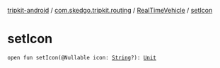 [tripkit-android](../../index.md) / [com.skedgo.tripkit.routing](../index.md) / [RealTimeVehicle](index.md) / [setIcon](./set-icon.md)

# setIcon

`open fun setIcon(@Nullable icon: `[`String`](https://kotlinlang.org/api/latest/jvm/stdlib/kotlin/-string/index.html)`?): `[`Unit`](https://kotlinlang.org/api/latest/jvm/stdlib/kotlin/-unit/index.html)